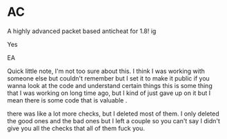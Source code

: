 # AC
A highly advanced packet based anticheat for 1.8! ig

Yes

EA

Quick little note, I'm not too sure about this. I think I was working with someone else but couldn't remember but I set it to make it public if you wanna look at the code and understand certain things this is some thing that I was working on long time ago, but I kind of just gave up on it but I mean there is some code that is valuable . 

there was like a lot more checks, but I deleted most of them. I only deleted the good ones and the bad ones but I left a couple so you can't say I didn't give you all the checks that all of them fuck you.




















































